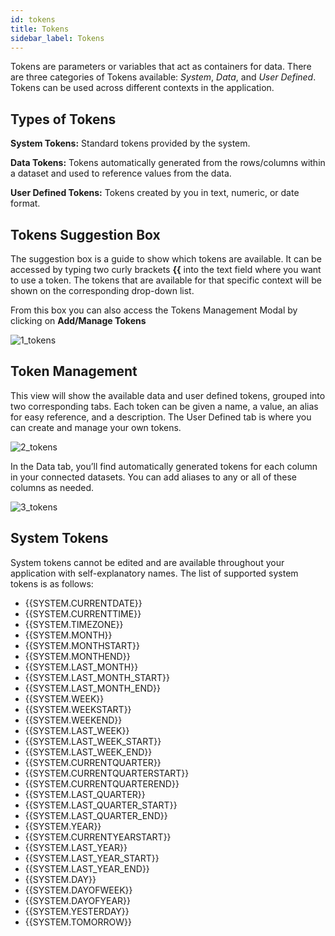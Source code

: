 ```yaml
---
id: tokens
title: Tokens
sidebar_label: Tokens
---
```


<div style={{textAlign: "justify"}}>

Tokens are parameters or variables that act as containers for data. There are three categories of Tokens available: _System_, _Data_, and _User Defined_. Tokens can be used across different contexts in the application. 

## Types of Tokens
**System Tokens:** Standard tokens provided by the system.

**Data Tokens:** Tokens automatically generated from the rows/columns within a dataset and used to reference values from the data.

**User Defined Tokens:** Tokens created by you  in text, numeric, or date format.

## Tokens Suggestion Box
The suggestion box is a guide to show which tokens are available. It can be accessed by typing two curly brackets **{{** into the text field where you want to use a token. The tokens that are available for that specific context will be shown on the corresponding drop-down list.

From this box you can also access the Tokens Management Modal by clicking on **Add/Manage Tokens**

![1_tokens](https://s3.amazonaws.com/cdn.qrvey.com/documentation_assets/ui-docs/automation/3.4.6.5_tokens/1_tokens.png#thumbnail)

## Token Management
This view will show the available data and user defined tokens, grouped into two corresponding tabs. Each token can be given a name, a value, an alias for easy reference, and a description.  The User Defined tab is where you can create and manage your own tokens.

![2_tokens](https://s3.amazonaws.com/cdn.qrvey.com/documentation_assets/ui-docs/automation/3.4.6.5_tokens/2_tokens.png#thumbnail)

In the Data tab, you’ll find automatically generated tokens for each column in your connected datasets. You can add aliases to any or all of these columns as needed. 

![3_tokens](https://s3.amazonaws.com/cdn.qrvey.com/documentation_assets/ui-docs/automation/3.4.6.5_tokens/3_tokens.png#thumbnail)

## System Tokens
System tokens cannot be edited and are available throughout your application with self-explanatory names.  The list of supported system tokens is as follows:

- {{SYSTEM.CURRENTDATE}}
- {{SYSTEM.CURRENTTIME}}
- {{SYSTEM.TIMEZONE}}
- {{SYSTEM.MONTH}}
- {{SYSTEM.MONTHSTART}}
- {{SYSTEM.MONTHEND}}
- {{SYSTEM.LAST_MONTH}}
- {{SYSTEM.LAST_MONTH_START}}
- {{SYSTEM.LAST_MONTH_END}}
- {{SYSTEM.WEEK}}
- {{SYSTEM.WEEKSTART}}
- {{SYSTEM.WEEKEND}}
- {{SYSTEM.LAST_WEEK}}
- {{SYSTEM.LAST_WEEK_START}}
- {{SYSTEM.LAST_WEEK_END}}
- {{SYSTEM.CURRENTQUARTER}}
- {{SYSTEM.CURRENTQUARTERSTART}}
- {{SYSTEM.CURRENTQUARTEREND}}
- {{SYSTEM.LAST_QUARTER}}
- {{SYSTEM.LAST_QUARTER_START}}
- {{SYSTEM.LAST_QUARTER_END}}
- {{SYSTEM.YEAR}}
- {{SYSTEM.CURRENTYEARSTART}}
- {{SYSTEM.LAST_YEAR}}
- {{SYSTEM.LAST_YEAR_START}}
- {{SYSTEM.LAST_YEAR_END}}
- {{SYSTEM.DAY}}
- {{SYSTEM.DAYOFWEEK}}
- {{SYSTEM.DAYOFYEAR}}
- {{SYSTEM.YESTERDAY}}
- {{SYSTEM.TOMORROW}}

</div>